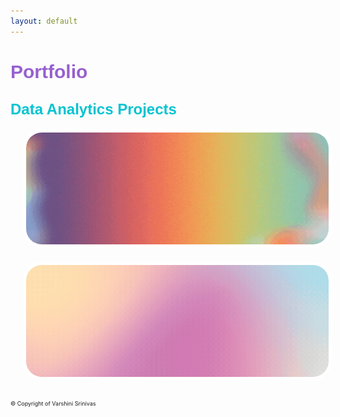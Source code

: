 ```yaml
---
layout: default
---
```


<style>
  .project-container {
    position: relative;
    display: inline-block;
    margin-left: 20px;
    margin-bottom: 20px;
  }
  .project-image {
    border-radius: 30px;
    overflow: hidden;
    border: 5px solid white;
    display: block;
    width: 1000px;
  }
  .overlay {
    position: absolute;
    top: -5px;
    left: -5px;
    right: -5px;
    bottom: -5px;
    background-color: rgb(133, 0, 69);
    display: flex;
    align-items: center;
    justify-content: center;
    opacity: 0;
    transition: opacity 0.2s ease;
    border-radius: 35px;
  }
  .project-title {
    font-family: 'Bebas Neue', sans-serif;
    text-align: center;
    color: #FFFFFF;
    font-size: 28px;
    margin: 0;
    padding: 20px;
    text-shadow: 0 0 10px rgba(255, 255, 255, 0.8),
                 0 0 20px rgba(255, 255, 255, 0.8),
                 0 0 30px rgba(255, 255, 255, 0.8);
    letter-spacing: 1px;
  }
  .project-container:hover .overlay {
    opacity: 1;
  }
</style>

<link href='https://fonts.googleapis.com/css?family=Bungee+Shade|Black+Han+Sans|Bebas+Neue' rel='stylesheet'>

# <span style="font-family: 'Bungee Shade', sans-serif; color: #9760ce; font-size: 30px;">Portfolio</span>

## <span style="font-family: 'Bungee Shade', sans-serif; color: #04c3d1; font-size: 24px;">Data Analytics Projects</span>

<div class="project-container">
  <a href="https://v4rshi.github.io/seasons_eda.html">
    <img src="images/spotify_project/seasons_eda.gif?raw=true" alt="Seasons EDA" class="project-image">
    <div class="overlay">
      <h3 class="project-title">Analyzing 9 years of Spotify Data</h3>
    </div>
  </a>
</div>

<div class="project-container">
  <a href="https://v4rshi.github.io/sentiment_analysis.html">
    <img src="images/spotify_project/sentiment_analysis.gif?raw=true" alt="Sentiment Analysis" class="project-image">
    <div class="overlay">
      <h3 class="project-title">Sentiment Analysis on Spotify Data</h3>
    </div>
  </a>
</div>

<p style="font-size:9px">© Copyright of Varshini Srinivas</p>
